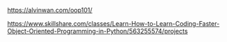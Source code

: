 https://alvinwan.com/oop101/

https://www.skillshare.com/classes/Learn-How-to-Learn-Coding-Faster-Object-Oriented-Programming-in-Python/563255574/projects

